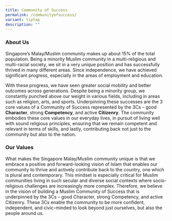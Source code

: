 ```yaml
---
title: Community of Success
permalink: /communityofsuccess/
variant: tiptap
description: ""
---
```

<h3><strong>About Us</strong></h3><p>Singapore’s Malay/Muslim community makes up about 15% of the total population. Being a minority Muslim community in a multi-religious and multi-racial society, we sit in a very unique position and has successfully thrived in many different areas. Since independence, we have achieved significant progress, especially in the areas of employment and education.</p><p>With these progress, we have seen greater social mobility and better outcomes across generations. Despite being a minority group, we constantly punched above our weight in various fields, including in areas such as religion, arts, and sports. Underpinning these successes are the 3 core values of a Community of Success represented by the 3Cs – good <strong>Character</strong>, strong <strong>Competency</strong>, and active <strong>Citizenry</strong>. The community embodies these core values in our everyday lives, in pursuit of living well with sound religious principles, ensuring that we remain competent and relevant in terms of skills, and lastly, contributing back not just to the community but also to the nation.</p><h3><strong>Our Values</strong></h3><p>What makes the Singapore Malay/Muslim community unique is that we embrace a positive and forward-looking vision of Islam that enables our community to thrive and actively contribute back to the country, one which is plural and contemporary. This mindset is especially critical for Muslim communities living in such secular and diverse social contexts where socio-religious challenges are increasingly more complex. Therefore, we believe in the vision of building a Muslim Community of Success that is underpinned by the 3Cs – good Character, strong Competency, and active Citizenry. These 3Cs enable the community to be more confident, independent, and civic-minded to look beyond just ourselves, but also the people around us.</p>